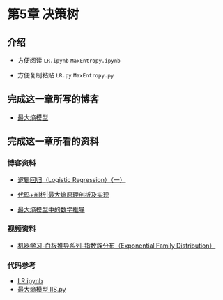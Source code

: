 # 第5章 决策树

## 介绍

+ 方便阅读
`LR.ipynb` `MaxEntropy.ipynb`

+ 方便复制粘贴
`LR.py` `MaxEntropy.py`

## 完成这一章所写的博客

+ [最大熵模型](https://www.jianshu.com/p/e3d3972a6380)

## 完成这一章所看的资料

### 博客资料

+ [逻辑回归（Logistic Regression）（一）](https://zhuanlan.zhihu.com/p/28408516)

+ [代码+剖析|最大熵原理剖析及实现](https://zhuanlan.zhihu.com/p/51638729)

+ [最大熵模型中的数学推导](https://blog.csdn.net/u014114990/article/details/47808183)

### 视频资料

+ [机器学习-白板推导系列-指数族分布（Exponential Family Distribution）](https://www.bilibili.com/video/av33360526/?p=6)

### 代码参考

+ [LR.ipynb](https://github.com/fengdu78/lihang-code/blob/master/code/%E7%AC%AC6%E7%AB%A0%20%E9%80%BB%E8%BE%91%E6%96%AF%E8%B0%9B%E5%9B%9E%E5%BD%92(LogisticRegression)/LR.ipynb)
+ [最大熵模型 IIS.py](https://github.com/fengdu78/lihang-code/blob/master/code/%E7%AC%AC6%E7%AB%A0%20%E9%80%BB%E8%BE%91%E6%96%AF%E8%B0%9B%E5%9B%9E%E5%BD%92(LogisticRegression)/%E6%9C%80%E5%A4%A7%E7%86%B5%E6%A8%A1%E5%9E%8B%20IIS.py)